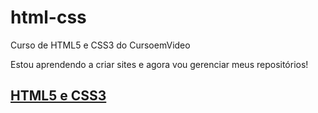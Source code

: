 # html-css
Curso de HTML5 e CSS3 do CursoemVideo

Estou aprendendo a criar sites e agora vou gerenciar meus repositórios!

<h2><a href="">HTML5 e CSS3</a></h2>
